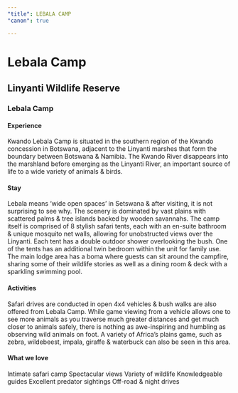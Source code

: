 ```yaml
---
"title": LEBALA CAMP
"canon": true

---
```


# Lebala Camp
## Linyanti Wildlife Reserve
### Lebala Camp

#### Experience
Kwando Lebala Camp is situated in the southern region of the Kwando concession in Botswana, adjacent to the Linyanti marshes that form the boundary between Botswana &amp; Namibia.
The Kwando River disappears into the marshland before emerging as the Linyanti River, an important source of life to a wide variety of animals &amp; birds.

#### Stay
Lebala means ‘wide open spaces’ in Setswana &amp; after visiting, it is not surprising to see why.  The scenery is dominated by vast plains with scattered palms &amp; tree islands backed by wooden savannahs.
The camp itself is comprised of 8 stylish safari tents, each with an en-suite bathroom &amp; unique mosquito net walls, allowing for unobstructed views over the Linyanti.  Each tent has a double outdoor shower overlooking the bush.  One of the tents has an additional twin bedroom within the unit for family use.
The main lodge area has a boma where guests can sit around the campfire, sharing some of their wildlife stories as well as a dining room &amp; deck with a sparkling swimming pool.

#### Activities
Safari drives are conducted in open 4x4 vehicles &amp; bush walks are also offered from Lebala Camp.  While game viewing from a vehicle allows one to see more animals as you traverse much greater distances and get much closer to animals safely, there is nothing as awe-inspiring and humbling as observing wild animals on foot.
A variety of Africa’s plains game, such as zebra, wildebeest, impala, giraffe &amp; waterbuck can also be seen in this area.


#### What we love
Intimate safari camp
Spectacular views 
Variety of wildlife
Knowledgeable guides
Excellent predator sightings
Off-road &amp; night drives